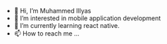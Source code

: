 - 👋 Hi, I’m Muhammed Illyas
- 👀 I’m interested in mobile application development
- 🌱 I’m currently learning react native.
- 📫 How to reach me ...

<!---
Mi36/Mi36 is a ✨ special ✨ repository because its `README.md` (this file) appears on your GitHub profile.
You can click the Preview link to take a look at your changes.
--->
